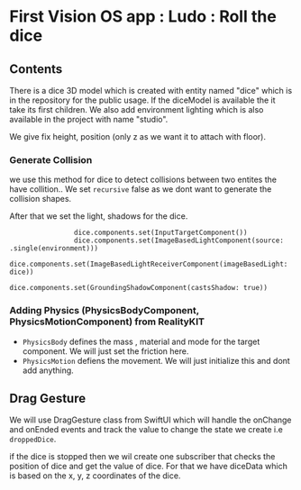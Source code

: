 # First Vision OS app : Ludo : Roll the dice

## Contents

There is a dice 3D model which is created with entity named  "dice" which is in the repository for the public usage.
If the diceModel is available the it take its first children.
We also add environment lighting which is also available in the project with name "studio".

We give fix height, position (only z as we want it to attach with floor).

### Generate Collision
we use this method for dice to detect collisions between two entites the have collition.. We set `recursive` false  as we dont want to generate the collision shapes.

After that we set the light, shadows for the dice.

```
                dice.components.set(InputTargetComponent())
                dice.components.set(ImageBasedLightComponent(source: .single(environment)))
                dice.components.set(ImageBasedLightReceiverComponent(imageBasedLight: dice))
                dice.components.set(GroundingShadowComponent(castsShadow: true))
```

### Adding Physics (PhysicsBodyComponent, PhysicsMotionComponent) from RealityKIT

 -  `PhysicsBody` defines the mass , material and mode for the target component. We will just set the friction here.
 -  `PhysicsMotion` defiens the movement. We will just initialize this and dont add anything.

## Drag Gesture

We will use DragGesture class from SwiftUI  which will handle the onChange and onEnded events and track the value to change the state we create  i.e `droppedDice`.

if the dice is stopped then we wil create one subscriber that checks the position of dice and get the value of dice. For that we have diceData which is based on the x, y, z coordinates of the dice.


